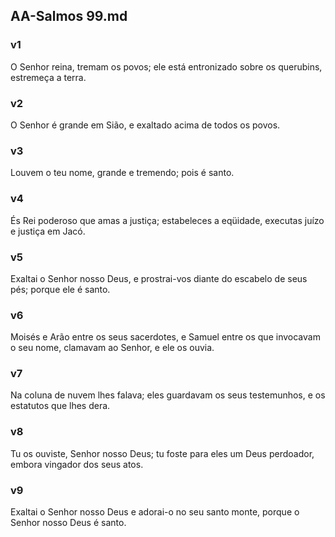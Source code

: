 ## AA-Salmos 99.md
### v1
 O Senhor reina, tremam os povos; ele está entronizado sobre os querubins, estremeça a terra.
### v2
 O Senhor é grande em Sião, e exaltado acima de todos os povos.
### v3
 Louvem o teu nome, grande e tremendo; pois é santo.
### v4
 És Rei poderoso que amas a justiça; estabeleces a eqüidade, executas juízo e justiça em Jacó.
### v5
 Exaltai o Senhor nosso Deus, e prostrai-vos diante do escabelo de seus pés; porque ele é santo.
### v6
 Moisés e Arão entre os seus sacerdotes, e Samuel entre os que invocavam o seu nome, clamavam ao Senhor, e ele os ouvia.
### v7
 Na coluna de nuvem lhes falava; eles guardavam os seus testemunhos, e os estatutos que lhes dera.
### v8
 Tu os ouviste, Senhor nosso Deus; tu foste para eles um Deus perdoador, embora vingador dos seus atos.
### v9
 Exaltai o Senhor nosso Deus e adorai-o no seu santo monte, porque o Senhor nosso Deus é santo.
